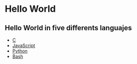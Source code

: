 # Hello World
## Hello World in five differents languajes

- [C](./helloworld.c)
- [JavaScript](./helloworld.js)
- [Python](./helloworld.py)
- [Bash](./helloworld.sh)










